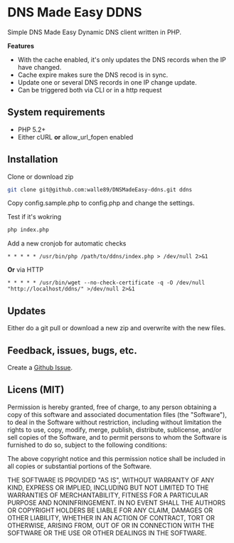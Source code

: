# DNS Made Easy DDNS
Simple DNS Made Easy Dynamic DNS client written in PHP.

**Features**

* With the cache enabled, it's only updates the DNS records when the IP have changed.
* Cache expire makes sure the DNS recod is in sync.
* Update one or several DNS records in one IP change update.
* Can be triggered both via CLI or in a http request

## System requirements

* PHP 5.2+
* Either cURL **or** allow_url_fopen enabled 

## Installation

Clone or download zip
```bash
git clone git@github.com:walle89/DNSMadeEasy-ddns.git ddns
```

Copy config.sample.php to config.php and change the settings.

Test if it's wokring
```bash
php index.php
```

Add a new cronjob for automatic checks
```
* * * * * /usr/bin/php /path/to/ddns/index.php > /dev/null 2>&1
```
**Or** via HTTP
```
* * * * * /usr/bin/wget --no-check-certificate -q -O /dev/null "http://localhost/ddns/" >/dev/null 2>&1
```

## Updates

Either do a git pull or download a new zip and overwrite with the new files.

## Feedback, issues, bugs, etc.

Create a [Github Issue](https://github.com/walle89/DNSMadeEasy-Dynamic-DNS/issues).

## Licens (MIT)
Permission is hereby granted, free of charge, to any person obtaining a copy of this software and associated documentation files (the "Software"), to deal in the Software without restriction, including without limitation the rights to use, copy, modify, merge, publish, distribute, sublicense, and/or sell copies of the Software, and to permit persons to whom the Software is furnished to do so, subject to the following conditions:

The above copyright notice and this permission notice shall be included in all copies or substantial portions of the Software.

THE SOFTWARE IS PROVIDED "AS IS", WITHOUT WARRANTY OF ANY KIND, EXPRESS OR IMPLIED, INCLUDING BUT NOT LIMITED TO THE WARRANTIES OF MERCHANTABILITY, FITNESS FOR A PARTICULAR PURPOSE AND NONINFRINGEMENT. IN NO EVENT SHALL THE AUTHORS OR COPYRIGHT HOLDERS BE LIABLE FOR ANY CLAIM, DAMAGES OR OTHER LIABILITY, WHETHER IN AN ACTION OF CONTRACT, TORT OR OTHERWISE, ARISING FROM, OUT OF OR IN CONNECTION WITH THE SOFTWARE OR THE USE OR OTHER DEALINGS IN THE SOFTWARE.
